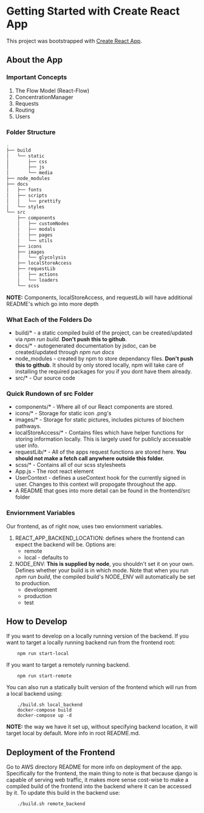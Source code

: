 # Getting Started with Create React App

This project was bootstrapped with [Create React App](https://github.com/facebook/create-react-app).

## About the App

### Important Concepts
1. The Flow Model (React-Flow)
2. ConcentrationManager
3. Requests 
4. Routing
5. Users

#### 

### Folder Structure
```bash
.
├── build
│   └── static
│       ├── css
│       ├── js
│       └── media
├── node_modules
├── docs
│   ├── fonts
│   ├── scripts
│   │   └── prettify
│   └── styles
└── src
    ├── components
    │   ├── customNodes
    │   ├── modals
    │   ├── pages
    │   └── utils
    ├── icons
    ├── images
    │   └── glycolysis
    ├── localStoreAccess
    ├── requestLib
    │   ├── actions
    │   └── loaders
    └── scss
```
**NOTE:** Components, localStoreAccess, and requestLib will have additional README's which go into more depth

### What Each of the Folders Do
- build/* - a static compiled build of the project, can be created/updated via *npm run build*. **Don't push this to github**.
- docs/* - autogenerated documentation by jsdoc, can be created/updated through *npm run docs*
- node_modules - created by npm to store dependancy files. **Don't push this to github**. It should by only stored locally, npm will take care of installing the required packages for you if you dont have them already.
- src/* - Our source code

### Quick Rundown of src Folder
- components/* - Where all of our React components are stored.
- icons/* - Storage for static icon .png's
- images/* - Storage for static pictures, includes pictures of biochem pathways.
- localStoreAccess/* - Contains files which have helper functions for storing information locally. This is largely used for publicly accessable user info.
- requestLib/* - All of the apps request functions are stored here. **You should not make a fetch call anywhere outside this folder.**
- scss/* - Contains all of our scss stylesheets
- App.js - The root react element
- UserContext - defines a useContext hook for the currently signed in user. Changes to this context will propogate throughout the app.
- A README that goes into more detail can be found in the frontend/src folder

### Enviornment Variables
Our frontend, as of right now, uses two enviornment variables.
1. REACT_APP_BACKEND_LOCATION: defines where the frontend can expect the backend will be. Options are:
    - remote 
    - local - defaults to    
2. NODE_ENV: **This is supplied by node**, you shouldn't set it on your own. Defines whether your build is in which mode. Note that when you run *npm run build*, the compiled build's NODE_ENV will automatically be set to production.
    - development 
    - production
    - test

## How to Develop
If you want to develop on a locally running version of the backend. If you want to target a locally running backend run from the frontend root:
    
        npm run start-local

If you want to target a remotely running backend.

        npm run start-remote

You can also run a statically built version of the frontend which will run from a local backend using:


        ./build.sh local_backend
        docker-compose build
        docker-compose up -d 


**NOTE:** the way we have it set up, without specifying backend location, it will target local by default. More info in root README.md.



## Deployment of the Frontend
Go to AWS directory README for more info on deployment of the app. Specifically for the frontend, the main thing to note is that because django is capable of serving web traffic, it makes more sense cost-wise to make a compiled build of the frontend into the backend where it can be accessed by it. To update this build in the backend use:

        ./build.sh remote_backend
